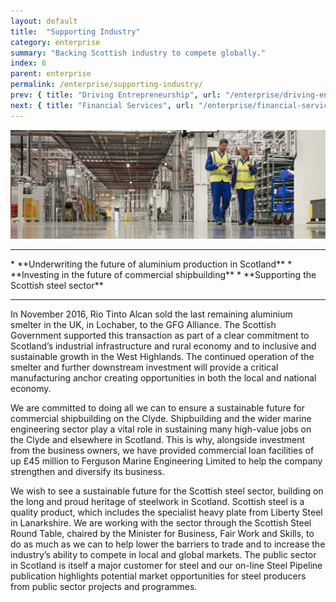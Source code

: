 ```yaml
---
layout: default
title:  "Supporting Industry"
category: enterprise
summary: "Backing Scottish industry to compete globally."
index: 6
parent: enterprise
permalink: /enterprise/supporting-industry/
prev: { title: "Driving Entrepreneurship", url: "/enterprise/driving-entrepreneurship/" }
next: { title: "Financial Services", url: "/enterprise/financial-services/" }
---
```


![A man and a woman working in a warehouse](/assets/images/pageimages/Enterprise5.jpg)
<br>
<hr>
* **Underwriting the future of aluminium production in Scotland**
* **Investing in the future of commercial shipbuilding**
* **Supporting the Scottish steel sector**

<hr>

In November 2016, Rio Tinto Alcan sold the last remaining aluminium smelter in the UK, in Lochaber, to the GFG Alliance. The Scottish Government supported this transaction as part of a clear commitment to Scotland’s industrial infrastructure and rural economy and to inclusive and sustainable growth in the West Highlands. The continued operation of the smelter and further downstream investment will provide a critical manufacturing anchor creating opportunities in both the local and national economy.

We are committed to doing all we can to ensure a sustainable future for commercial shipbuilding on the Clyde.  Shipbuilding and the wider marine engineering sector play a vital role in sustaining many high-value jobs on the Clyde and elsewhere in Scotland.  This is why, alongside investment from the business owners, we have provided commercial loan facilities of up £45 million to Ferguson Marine Engineering Limited to help the company strengthen and diversify its business.

We wish to see a sustainable future for the Scottish steel sector, building on the long and proud heritage of steelwork in Scotland.  Scottish steel is a quality product, which includes the specialist heavy plate from Liberty Steel in Lanarkshire.  We are working with the sector through the Scottish Steel Round Table, chaired by the Minister for Business, Fair Work and Skills, to do as much as we can to help lower the barriers to trade and to increase the industry’s ability to compete in local and global markets.  The public sector in Scotland is itself a major customer for steel and our on-line Steel Pipeline publication highlights potential market opportunities for steel producers from public sector projects and programmes.
